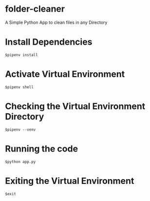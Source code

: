 # folder-cleaner
A Simple Python App to clean files in any Directory

# Install Dependencies
```
$pipenv install
```

# Activate Virtual Environment
```
$pipenv shell
```

# Checking the Virtual Environment Directory
```
$pipenv --venv
```

# Running the code
```
$python app.py
```

# Exiting the Virtual Environment
```
$exit
```